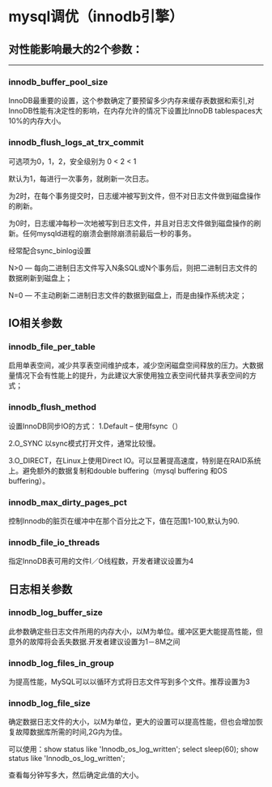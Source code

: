 # mysql调优（innodb引擎）


## 对性能影响最大的2个参数：

---

### innodb_buffer_pool_size


InnoDB最重要的设置，这个参数确定了要预留多少内存来缓存表数据和索引,对InnoDB性能有决定性的影响，在内存允许的情况下设置比InnoDB tablespaces大10%的内存大小。

### innodb_flush_logs_at_trx_commit


可选项为0，1，2，安全级别为 0 < 2 < 1 


默认为1，每进行一次事务，就刷新一次日志。

为2时，在每个事务提交时，日志缓冲被写到文件，但不对日志文件做到磁盘操作的刷新。

为0时，日志缓冲每秒一次地被写到日志文件，并且对日志文件做到磁盘操作的刷新。任何mysqld进程的崩溃会删除崩溃前最后一秒的事务。

经常配合sync_binlog设置

N>0  — 每向二进制日志文件写入N条SQL或N个事务后，则把二进制日志文件的数据刷新到磁盘上；

N=0  — 不主动刷新二进制日志文件的数据到磁盘上，而是由操作系统决定；



## IO相关参数

### innodb_file_per_table

启用单表空间，减少共享表空间维护成本，减少空闲磁盘空间释放的压力。大数据量情况下会有性能上的提升，为此建议大家使用独立表空间代替共享表空间的方式；

### innodb_flush_method

设置InnoDB同步IO的方式：
1.Default – 使用fsync（）

2.O_SYNC 以sync模式打开文件，通常比较慢。

3.O_DIRECT，在Linux上使用Direct IO。可以显著提高速度，特别是在RAID系统上。避免额外的数据复制和double buffering（mysql buffering 和OS buffering）。

### innodb_max_dirty_pages_pct

控制Innodb的脏页在缓冲中在那个百分比之下，值在范围1-100,默认为90.

###  innodb_file_io_threads 

指定InnoDB表可用的文件I／O线程数，开发者建议设置为4

## 日志相关参数

### innodb_log_buffer_size 

此参数确定些日志文件所用的内存大小，以M为单位。缓冲区更大能提高性能，但意外的故障将会丢失数据.开发者建议设置为1－8M之间 


### innodb_log_files_in_group 

为提高性能，MySQL可以以循环方式将日志文件写到多个文件。推荐设置为3

### innodb_log_file_size

确定数据日志文件的大小，以M为单位，更大的设置可以提高性能，但也会增加恢复故障数据库所需的时间,2G内为佳。

可以使用：show status like 'Innodb_os_log_written'; select sleep(60); show status like 'Innodb_os_log_written';

查看每分钟写多大，然后确定此值的大小。


